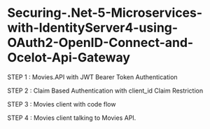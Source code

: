 # Securing-.Net-5-Microservices-with-IdentityServer4-using-OAuth2-OpenID-Connect-and-Ocelot-Api-Gateway

STEP 1 : Movies.API with JWT Bearer Token Authentication

STEP 2 : Claim Based Authentication with client_id Claim Restriction

STEP 3 : Movies client with code flow

STEP 4 : Movies client talking to Movies API.